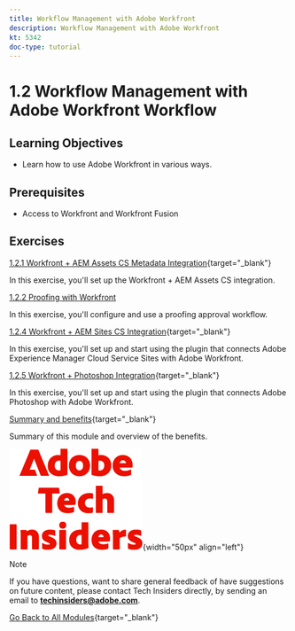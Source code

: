 ```yaml
---
title: Workflow Management with Adobe Workfront
description: Workflow Management with Adobe Workfront
kt: 5342
doc-type: tutorial
---
```

# 1.2 Workflow Management with Adobe Workfront Workflow

## Learning Objectives

- Learn how to use Adobe Workfront in various ways.

## Prerequisites

- Access to Workfront and Workfront Fusion 

## Exercises

[1.2.1 Workfront + AEM Assets CS Metadata Integration](./ex1.md){target="_blank"}

In this exercise, you'll set up the Workfront + AEM Assets CS integration.

[1.2.2 Proofing with Workfront](./ex2.md)

In this exercise, you'll configure and use a proofing approval workflow.

[1.2.4 Workfront + AEM Sites CS Integration](./ex4.md){target="_blank"}

In this exercise, you'll set up and start using the plugin that connects Adobe Experience Manager Cloud Service Sites with Adobe Workfront.

[1.2.5 Workfront + Photoshop Integration](./ex5.md){target="_blank"}

In this exercise, you'll set up and start using the plugin that connects Adobe Photoshop with Adobe Workfront.

[Summary and benefits](./summary.md){target="_blank"}

Summary of this module and overview of the benefits.

![Tech Insiders](./../../../assets/images/techinsiders.png){width="50px" align="left"}

>[!NOTE]
>
>If you have questions, want to share general feedback of have suggestions on future content, please contact Tech Insiders directly, by sending an email to **techinsiders@adobe.com**.

[Go Back to All Modules](../../../overview.md){target="_blank"}
